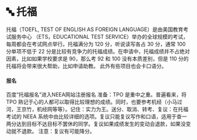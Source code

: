 # 🔤 托福

&#x20;   托福（TOEFL, TEST OF ENGLISH AS FOREIGN LANGUAGE）是由美国教育考试服务中心 （ETS，EDUCATIONAL TEST SERVICE）举办的全球规模的考试，每周都会在考试网点举行。托福满分为 120 分，听说读写各占 30 分，通常 100 分单项不低于 22 分是比较有竞争力的托福成绩。在申请中，托福成绩并不占绝对因素，比如如果学校要求是 90，那么考 92 和 100 没有本质差别，但是 110 分的托福将会带来很大帮助，比如申请助教。 此外有些项目也会卡口语分。

#### 报名

百度“托福报名”进入NEEA网站注册报名 准备：TPO 是重中之重。普遍看来，将 TPO 熟记于心的人都可以取得比较理想的成绩。同时，也要参考机经（小马过河，王京竹，机经网等等）。记住：实力为王。送分、取消、转考、复议：在托福考试的 NEEA 系统中由比较详细的选项。复议只能复议写作和口语，适用于查一两分达到目标不达目标不罢休的同学。复议如果成绩发生的变动会退款，如果没变动就不退款。 注意：复议有可能降分。
